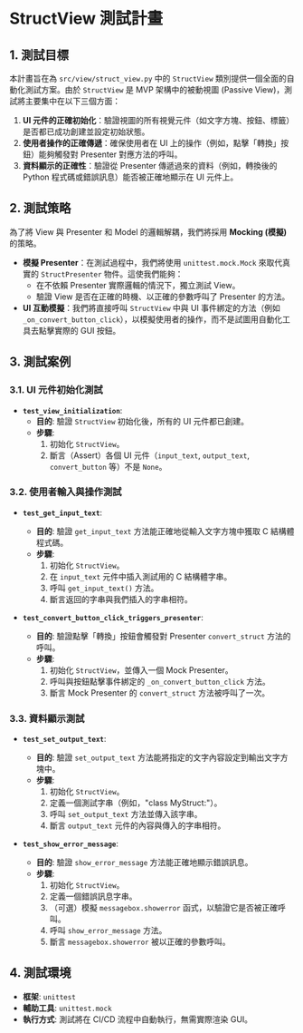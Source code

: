 # StructView 測試計畫

## 1. 測試目標

本計畫旨在為 `src/view/struct_view.py` 中的 `StructView` 類別提供一個全面的自動化測試方案。由於 `StructView` 是 MVP 架構中的被動視圖 (Passive View)，測試將主要集中在以下三個方面：

1.  **UI 元件的正確初始化**：驗證視圖的所有視覺元件（如文字方塊、按鈕、標籤）是否都已成功創建並設定初始狀態。
2.  **使用者操作的正確傳遞**：確保使用者在 UI 上的操作（例如，點擊「轉換」按鈕）能夠觸發對 Presenter 對應方法的呼叫。
3.  **資料顯示的正確性**：驗證從 Presenter 傳遞過來的資料（例如，轉換後的 Python 程式碼或錯誤訊息）能否被正確地顯示在 UI 元件上。

## 2. 測試策略

為了將 View 與 Presenter 和 Model 的邏輯解耦，我們將採用 **Mocking (模擬)** 的策略。

-   **模擬 Presenter**：在測試過程中，我們將使用 `unittest.mock.Mock` 來取代真實的 `StructPresenter` 物件。這使我們能夠：
    -   在不依賴 Presenter 實際邏輯的情況下，獨立測試 View。
    -   驗證 View 是否在正確的時機、以正確的參數呼叫了 Presenter 的方法。
-   **UI 互動模擬**：我們將直接呼叫 `StructView` 中與 UI 事件綁定的方法（例如 `_on_convert_button_click`），以模擬使用者的操作，而不是試圖用自動化工具去點擊實際的 GUI 按鈕。

## 3. 測試案例

### 3.1. UI 元件初始化測試

-   **`test_view_initialization`**:
    -   **目的**: 驗證 `StructView` 初始化後，所有的 UI 元件都已創建。
    -   **步驟**:
        1.  初始化 `StructView`。
        2.  斷言（Assert）各個 UI 元件（`input_text`, `output_text`, `convert_button` 等）不是 `None`。

### 3.2. 使用者輸入與操作測試

-   **`test_get_input_text`**:
    -   **目的**: 驗證 `get_input_text` 方法能正確地從輸入文字方塊中獲取 C 結構體程式碼。
    -   **步驟**:
        1.  初始化 `StructView`。
        2.  在 `input_text` 元件中插入測試用的 C 結構體字串。
        3.  呼叫 `get_input_text()` 方法。
        4.  斷言返回的字串與我們插入的字串相符。

-   **`test_convert_button_click_triggers_presenter`**:
    -   **目的**: 驗證點擊「轉換」按鈕會觸發對 Presenter `convert_struct` 方法的呼叫。
    -   **步驟**:
        1.  初始化 `StructView`，並傳入一個 Mock Presenter。
        2.  呼叫與按鈕點擊事件綁定的 `_on_convert_button_click` 方法。
        3.  斷言 Mock Presenter 的 `convert_struct` 方法被呼叫了一次。

### 3.3. 資料顯示測試

-   **`test_set_output_text`**:
    -   **目的**: 驗證 `set_output_text` 方法能將指定的文字內容設定到輸出文字方塊中。
    -   **步驟**:
        1.  初始化 `StructView`。
        2.  定義一個測試字串（例如，"class MyStruct:"）。
        3.  呼叫 `set_output_text` 方法並傳入該字串。
        4.  斷言 `output_text` 元件的內容與傳入的字串相符。

-   **`test_show_error_message`**:
    -   **目的**: 驗證 `show_error_message` 方法能正確地顯示錯誤訊息。
    -   **步驟**:
        1.  初始化 `StructView`。
        2.  定義一個錯誤訊息字串。
        3.  （可選）模擬 `messagebox.showerror` 函式，以驗證它是否被正確呼叫。
        4.  呼叫 `show_error_message` 方法。
        5.  斷言 `messagebox.showerror` 被以正確的參數呼叫。

## 4. 測試環境

-   **框架**: `unittest`
-   **輔助工具**: `unittest.mock`
-   **執行方式**: 測試將在 CI/CD 流程中自動執行，無需實際渲染 GUI。
